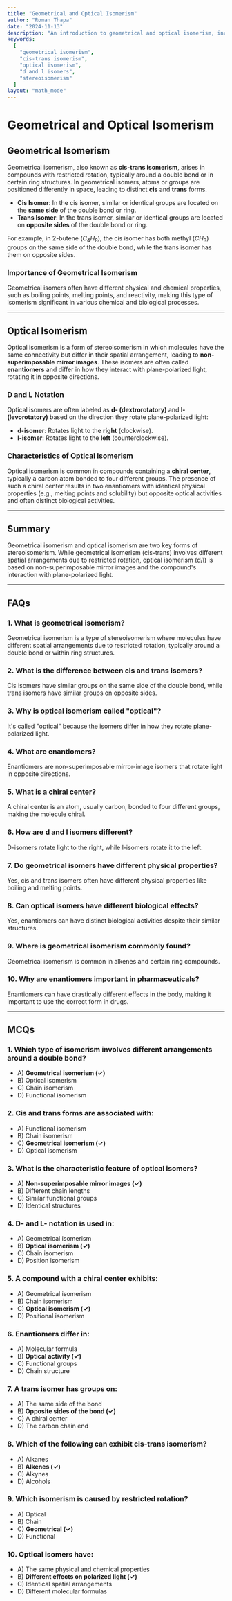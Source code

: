 ```yaml
---
title: "Geometrical and Optical Isomerism"
author: "Roman Thapa"
date: "2024-11-13"
description: "An introduction to geometrical and optical isomerism, including concepts of cis-trans isomerism and d/l optical isomerism."
keywords:
  [
    "geometrical isomerism",
    "cis-trans isomerism",
    "optical isomerism",
    "d and l isomers",
    "stereoisomerism"
  ]
layout: "math_mode"
---
```


# Geometrical and Optical Isomerism

## Geometrical Isomerism

Geometrical isomerism, also known as **cis-trans isomerism**, arises in compounds with restricted rotation, typically around a double bond or in certain ring structures. In geometrical isomers, atoms or groups are positioned differently in space, leading to distinct **cis** and **trans** forms.

- **Cis Isomer**: In the cis isomer, similar or identical groups are located on the **same side** of the double bond or ring.
- **Trans Isomer**: In the trans isomer, similar or identical groups are located on **opposite sides** of the double bond or ring.

For example, in 2-butene ($C_4H_8$), the cis isomer has both methyl ($CH_3$) groups on the same side of the double bond, while the trans isomer has them on opposite sides.

### Importance of Geometrical Isomerism
Geometrical isomers often have different physical and chemical properties, such as boiling points, melting points, and reactivity, making this type of isomerism significant in various chemical and biological processes.

---

## Optical Isomerism

Optical isomerism is a form of stereoisomerism in which molecules have the same connectivity but differ in their spatial arrangement, leading to **non-superimposable mirror images**. These isomers are often called **enantiomers** and differ in how they interact with plane-polarized light, rotating it in opposite directions.

### D and L Notation
Optical isomers are often labeled as **d- (dextrorotatory)** and **l- (levorotatory)** based on the direction they rotate plane-polarized light:
- **d-isomer**: Rotates light to the **right** (clockwise).
- **l-isomer**: Rotates light to the **left** (counterclockwise).

### Characteristics of Optical Isomerism
Optical isomerism is common in compounds containing a **chiral center**, typically a carbon atom bonded to four different groups. The presence of such a chiral center results in two enantiomers with identical physical properties (e.g., melting points and solubility) but opposite optical activities and often distinct biological activities.

---

## Summary

Geometrical isomerism and optical isomerism are two key forms of stereoisomerism. While geometrical isomerism (cis-trans) involves different spatial arrangements due to restricted rotation, optical isomerism (d/l) is based on non-superimposable mirror images and the compound's interaction with plane-polarized light.

---

## FAQs

### 1. What is geometrical isomerism?
Geometrical isomerism is a type of stereoisomerism where molecules have different spatial arrangements due to restricted rotation, typically around a double bond or within ring structures.

### 2. What is the difference between cis and trans isomers?
Cis isomers have similar groups on the same side of the double bond, while trans isomers have similar groups on opposite sides.

### 3. Why is optical isomerism called "optical"?
It's called "optical" because the isomers differ in how they rotate plane-polarized light.

### 4. What are enantiomers?
Enantiomers are non-superimposable mirror-image isomers that rotate light in opposite directions.

### 5. What is a chiral center?
A chiral center is an atom, usually carbon, bonded to four different groups, making the molecule chiral.

### 6. How are d and l isomers different?
D-isomers rotate light to the right, while l-isomers rotate it to the left.

### 7. Do geometrical isomers have different physical properties?
Yes, cis and trans isomers often have different physical properties like boiling and melting points.

### 8. Can optical isomers have different biological effects?
Yes, enantiomers can have distinct biological activities despite their similar structures.

### 9. Where is geometrical isomerism commonly found?
Geometrical isomerism is common in alkenes and certain ring compounds.

### 10. Why are enantiomers important in pharmaceuticals?
Enantiomers can have drastically different effects in the body, making it important to use the correct form in drugs.

---

## MCQs

### 1. Which type of isomerism involves different arrangements around a double bond?
- A) **Geometrical isomerism (✓)**
- B) Optical isomerism
- C) Chain isomerism
- D) Functional isomerism

### 2. Cis and trans forms are associated with:
- A) Functional isomerism
- B) Chain isomerism
- C) **Geometrical isomerism (✓)**
- D) Optical isomerism

### 3. What is the characteristic feature of optical isomers?
- A) **Non-superimposable mirror images (✓)**
- B) Different chain lengths
- C) Similar functional groups
- D) Identical structures

### 4. D- and L- notation is used in:
- A) Geometrical isomerism
- B) **Optical isomerism (✓)**
- C) Chain isomerism
- D) Position isomerism

### 5. A compound with a chiral center exhibits:
- A) Geometrical isomerism
- B) Chain isomerism
- C) **Optical isomerism (✓)**
- D) Positional isomerism

### 6. Enantiomers differ in:
- A) Molecular formula
- B) **Optical activity (✓)**
- C) Functional groups
- D) Chain structure

### 7. A trans isomer has groups on:
- A) The same side of the bond
- B) **Opposite sides of the bond (✓)**
- C) A chiral center
- D) The carbon chain end

### 8. Which of the following can exhibit cis-trans isomerism?
- A) Alkanes
- B) **Alkenes (✓)**
- C) Alkynes
- D) Alcohols

### 9. Which isomerism is caused by restricted rotation?
- A) Optical
- B) Chain
- C) **Geometrical (✓)**
- D) Functional

### 10. Optical isomers have:
- A) The same physical and chemical properties
- B) **Different effects on polarized light (✓)**
- C) Identical spatial arrangements
- D) Different molecular formulas

